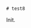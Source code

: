                                                                                                                                                                                                                                                                                                                                                                                                                          # test8

Init.

